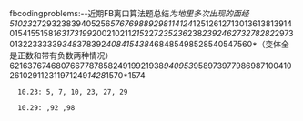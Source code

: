 fbcodingproblems:--近期FB离口算法题总结*为地里多次出现的面经51023*2729323839405256*576769889298114124*125126127130136138139140154155158*163173199*200210211*215*227*235236*238*239246273278282*297301322333339*348*378392*408415438*468485498528540547560*（变体全是正数和带有负数两种情况）621637674680766778785824919921938*940953*958973977986987100410261029112311971249*1428*1570*1574



      10.23: 5, 7, 10, 23, 27, 29 
      
      10.29: ,92 ,98
